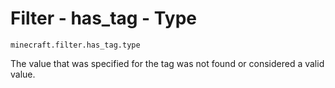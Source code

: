 # Filter - has_tag - Type

`minecraft.filter.has_tag.type`

The value that was specified for the tag was not found or considered a valid value.